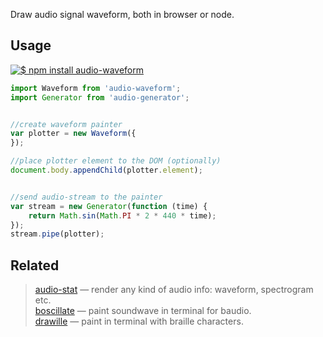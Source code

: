 Draw audio signal waveform, both in browser or node.

## Usage

[![$ npm install audio-waveform](http://nodei.co/npm/audio-waveform.png?mini=true)](http://npmjs.org/package/audio-waveform)


```js
import Waveform from 'audio-waveform';
import Generator from 'audio-generator';


//create waveform painter
var plotter = new Waveform({
});

//place plotter element to the DOM (optionally)
document.body.appendChild(plotter.element);


//send audio-stream to the painter
var stream = new Generator(function (time) {
	return Math.sin(Math.PI * 2 * 440 * time);
});
stream.pipe(plotter);
```

## Related

> [audio-stat](https://npmjs.org/package/audio-stat) — render any kind of audio info: waveform, spectrogram etc.<br/>
> [boscillate](https://www.npmjs.com/package/boscillate) — paint soundwave in terminal for baudio.<br/>
> [drawille](https://github.com/madbence/node-drawille) — paint in terminal with braille characters.<br/>